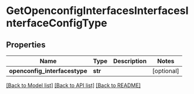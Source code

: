 # GetOpenconfigInterfacesInterfacesInterfaceConfigType

## Properties
Name | Type | Description | Notes
------------ | ------------- | ------------- | -------------
**openconfig_interfacestype** | **str** |  | [optional] 

[[Back to Model list]](../README.md#documentation-for-models) [[Back to API list]](../README.md#documentation-for-api-endpoints) [[Back to README]](../README.md)


